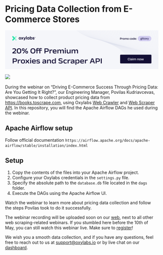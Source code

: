 # Pricing Data Collection from E-Commerce Stores

[![Oxylabs promo code](https://raw.githubusercontent.com/oxylabs/product-integrations/refs/heads/master/Affiliate-Universal-1090x275.png)](https://oxylabs.io/pages/gitoxy?utm_source=877&utm_medium=affiliate&groupid=877&utm_content=pricing-data-collection-from-ecommerce-stores-github&transaction_id=102f49063ab94276ae8f116d224b67)




[![](https://dcbadge.vercel.app/api/server/eWsVUJrnG5)](https://discord.gg/GbxmdGhZjq)

During the webinar on “Driving E-Commerce Success Through Pricing Data: Are You Getting It Right?”, our Engineering Manager, Povilas Kudriavcevas, showcased how to collect product pricing data from https://books.toscrape.com, using Oxylabs [<u>Web Crawler</u>](https://oxylabs.io/features/web-crawler) and [<u>Web Scraper API</u>](https://oxylabs.io/products/scraper-api/web). In this repository, you will find the Apache Airflow DAGs he used during the webinar. 

## Apache Airflow setup
Follow official documentation `https://airflow.apache.org/docs/apache-airflow/stable/installation/index.html`

## Setup
1. Copy the contents of the files into your Apache Airflow project.
2. Configure your Oxylabs credentials in the `settings.py` file.
3. Specify the absolute path to the `database.db` file located in the `dags` folder.
4. Execute the DAGs using the Apache Airflow UI.

Watch the webinar to learn more about pricing data collection and follow the steps Povilas took to do it successfully. 

The webinar recording will be uploaded soon on our [<u>web</u>](https://oxylabs.io/resources/webinars), next to all other web scraping-related webinars. If you stumbled here before the 10th of May, you can still watch this webinar live. Make sure to [<u>register</u>](https://www.bigmarker.com/oxylabs/Driving-E-Commerce-Success-Through-Pricing-Data-Are-You-Getting-It-Right?)!

We wish you a smooth data collection, and if you have any questions, feel free to reach out to us at support@oxylabs.io or by live chat on our [<u>dashboard</u>](https://dashboard.oxylabs.io/en/registration). 
